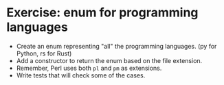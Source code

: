 # Exercise: enum for programming languages

* Create an enum representing "all" the programming languages. (py for Python, rs for Rust)
* Add a constructor to return the enum based on the file extension.
* Remember, Perl uses both `pl` and `pm` as extensions.
* Write tests that will check some of the cases.


